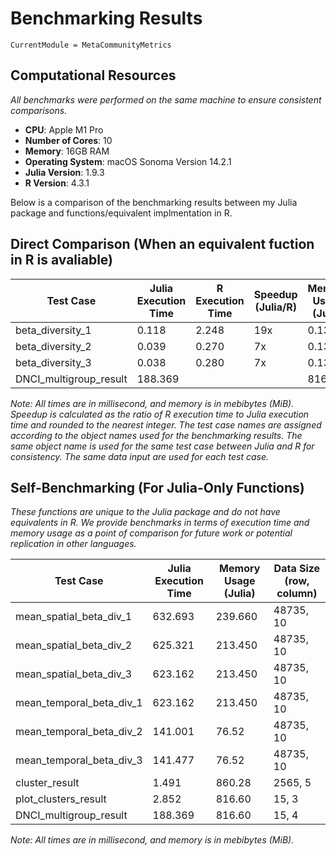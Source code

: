 # Benchmarking Results
```@meta
CurrentModule = MetaCommunityMetrics
```
## Computational Resources
*All benchmarks were performed on the same machine to ensure consistent comparisons.*
- **CPU**: Apple M1 Pro
- **Number of Cores**: 10
- **Memory**: 16GB RAM
- **Operating System**: macOS Sonoma Version 14.2.1
- **Julia Version**: 1.9.3
- **R Version**: 4.3.1


Below is a comparison of the benchmarking results between my Julia package and functions/equivalent implmentation in R.

## Direct Comparison (When an equivalent fuction in R is avaliable)

| Test Case              | Julia Execution Time | R Execution Time  | Speedup (Julia/R) | Memory Usage (Julia) | Memory Usage (R) |
|------------------------|----------------------|-------------------|-------------------|----------------------|------------------|
| beta_diversity_1       | 0.118                | 2.248             | 19x               | 0.132                | 0.057            |
| beta_diversity_2       | 0.039                | 0.270             | 7x                | 0.133                | 0.125            |
| beta_diversity_3       | 0.038                | 0.280             | 7x                | 0.133                | 0.125            |
| DNCI_multigroup_result | 188.369              |                   |                   | 816.60        

*Note: All times are in millisecond, and memory is in mebibytes (MiB). Speedup is calculated as the ratio of R execution time to Julia execution time and rounded to the nearest integer. The test case names are assigned according to the object names used for the benchmarking results. The same object name is used for the same test case between Julia and R for consistency. The same data input are used for each test case.*

## Self-Benchmarking (For Julia-Only Functions)
*These functions are unique to the Julia package and do not have equivalents in R. We provide benchmarks in terms of execution time and memory usage as a point of comparison for future work or potential replication in other languages.*

| Test Case                | Julia Execution Time | Memory Usage (Julia) | Data Size (row, column)|
|--------------------------|----------------------|----------------------|------------------------|
| mean_spatial_beta_div_1  | 632.693              | 239.660              | 48735, 10              |
| mean_spatial_beta_div_2  | 625.321              | 213.450              | 48735, 10              |
| mean_spatial_beta_div_3  | 623.162              | 213.450              | 48735, 10              |
| mean_temporal_beta_div_1 | 623.162              | 213.450              | 48735, 10              |
| mean_temporal_beta_div_2 | 141.001              | 76.52                | 48735, 10              |
| mean_temporal_beta_div_3 | 141.477              | 76.52                | 48735, 10              |
| cluster_result           | 1.491                | 860.28               | 2565, 5                |
| plot_clusters_result     | 2.852                | 816.60               | 15, 3                  |
| DNCI_multigroup_result   | 188.369              | 816.60               | 15, 4                  |







*Note: All times are in millisecond, and memory is in mebibytes (MiB).*


